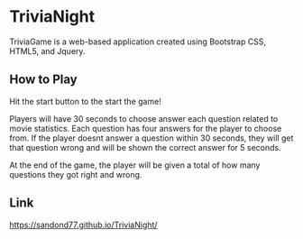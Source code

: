 # TriviaNight

TriviaGame is a web-based application created using Bootstrap CSS, HTML5, and Jquery. 

## How to Play

Hit the start button to the start the game!

Players will have 30 seconds to choose answer each question related to movie statistics. Each question has four answers for the player to choose from.
If the player doesnt answer a question within 30 seconds, they will get that question wrong and will be shown the correct answer for 5 seconds.

At the end of the game, the player will be given a total of how many questions they got right and wrong.

## Link
https://sandond77.github.io/TriviaNight/